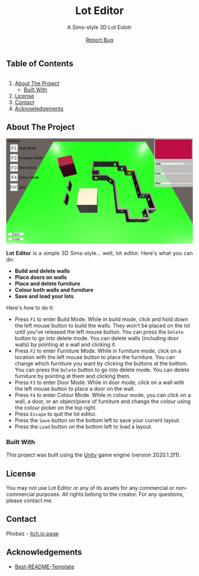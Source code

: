 <!-- PROJECT LOGO -->
<br />
<p align="center">
  <h1 align="center">Lot Editor</h1>

  <p align="center">
    A Sims-style 3D Lot Eidotr
    <br />
    <br />
    <a href="https://github.com/Phobez/lot-editor/issues">Report Bug</a>
  </p>
</p>



<!-- TABLE OF CONTENTS -->
  <h2 style="display: inline-block">Table of Contents</h2>
  <ol>
    <li>
      <a href="#about-the-project">About The Project</a>
      <ul>
        <li><a href="#built-with">Built With</a></li>
      </ul>
    </li>
    <li><a href="#license">License</a></li>
    <li><a href="#contact">Contact</a></li>
    <li><a href="#acknowledgements">Acknowledgements</a></li>
  </ol>



<!-- ABOUT THE PROJECT -->
## About The Project

![Lot Editor Screen Shot][product-screenshot]

<p align="justify"><strong>Lot Editor</strong> is a simple 3D Sims-style... well, lot editor. Here's what you can do:</p>

- <strong>Build and delete walls</strong>
- <strong>Place doors on walls</strong>
- <strong>Place and delete furniture</strong>
- <strong>Colour both walls and furniture</strong>
- <strong>Save and load your lots</strong>

Here's <em>how</em> to do it:

- Press `F1` to enter Build Mode. While in build mode, click and hold down the left mouse button to build the walls. They won't be placed on the lot until you've released the left mouse button. You can press the `Delete` button to go into delete mode. You can delete walls (including door walls) by pointing at a wall and clicking it.
- Press `F2` to enter Furniture Mode. While in furniture mode, click on a location with the left mouse button to place the furniture. You can change which furniture you want by clicking the buttons at the bottom. You can press the `Delete` button to go into delete mode. You can delete furniture by pointing at them and clicking them.
- Press `F3` to enter Door Mode. While in door mode, click on a wall with the left mouse button to place a door on the wall.
- Press `F4` to enter Colour Mode. While in colour mode, you can click on a wall, a door, or an object/piece of furniture and change the colour using the colour picker on the top right.
- Press `Escape` to quit the lot editor.
- Press the `Save` button on the bottom left to save your current layout.
- Press the `Load` button on the bottom left to load a layout.

### Built With

This project was built using the [Unity](https://unity.com/) game engine (version 2020.1.2f1).

<!-- LICENSE -->
## License

You may not use Lot Editor or any of its assets for any commercial or non-commercial purposes. All rights belong to the creator. For any questions, please contact me.

<!-- CONTACT -->
## Contact

Phobez - [itch.io page](https://phobez.itch.io/)

<!-- ACKNOWLEDGEMENTS -->
## Acknowledgements

* [Best-README-Template](https://github.com/othneildrew/Best-README-Template)

<!-- MARKDOWN LINKS & IMAGES -->
[product-screenshot]: images/screenshot.png
